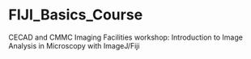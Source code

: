 # FIJI_Basics_Course
CECAD and CMMC Imaging Facilities workshop: Introduction to Image Analysis in Microscopy with ImageJ/Fiji
